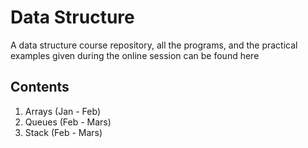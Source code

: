 # Data Structure 

A data structure course repository, all the programs, and the practical examples given during the online session can be found here

## Contents
1. Arrays (Jan - Feb)
2. Queues (Feb - Mars) 
3. Stack  (Feb - Mars)